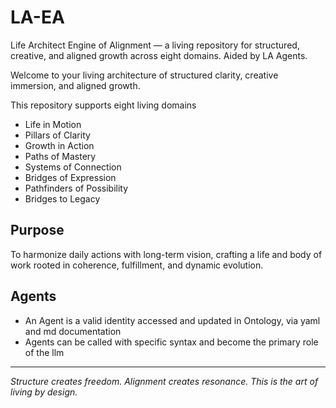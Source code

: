 # LA-EA
Life Architect Engine of Alignment — a living repository for structured, creative, and aligned growth across eight domains. Aided by LA Agents.

Welcome to your living architecture of structured clarity, creative immersion, and aligned growth.

This repository supports eight living domains

- Life in Motion
- Pillars of Clarity
- Growth in Action
- Paths of Mastery
- Systems of Connection
- Bridges of Expression
- Pathfinders of Possibility
- Bridges to Legacy

## Purpose

To harmonize daily actions with long-term vision, crafting a life and body of work rooted in coherence, fulfillment, and dynamic evolution.

## Agents

- An Agent is a valid identity accessed and updated in Ontology, via yaml and md documentation
- Agents can be called with specific syntax and become the primary role of the llm

---

_Structure creates freedom. Alignment creates resonance. This is the art of living by design._